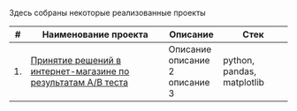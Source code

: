 Здесь собраны некоторые реализованные проекты

| #    | Наименование проекта                | Описание                                                     | Стек                                                         |
| ---- | ------------------------------------------------------------ | ------------------------------------------------------------ | ------------------------------------------------------------ |
| 1.   | [Принятие решений в интернет-магазине по результатам A/B теста](Internet_shop_AB_test) | Описание  <br/>описание 2 <br/>описание 3 | python, pandas,  matplotlib       |
